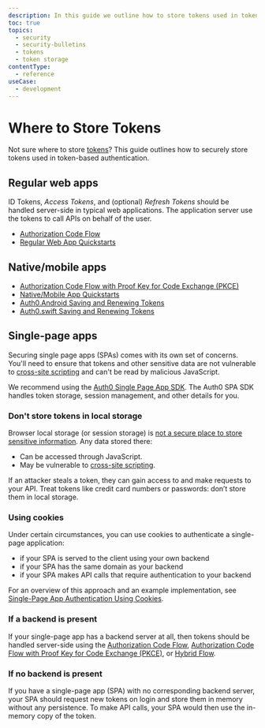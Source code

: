```yaml
---
description: In this guide we outline how to store tokens used in token-based authentication.
toc: true
topics:
  - security
  - security-bulletins
  - tokens
  - token storage
contentType:
  - reference
useCase:
  - development
---
```


# Where to Store Tokens

Not sure where to store [tokens](/tokens)? This guide outlines how to securely store tokens used in token-based authentication.

## Regular web apps

ID Tokens, <dfn data-key="access-token">Access Tokens</dfn>, and (optional) <dfn data-key="refresh-token">Refresh Tokens</dfn> should be handled server-side in typical web applications. The application server use the tokens to call APIs on behalf of the user.

* [Authorization Code Flow](/flows/concepts/auth-code)
* [Regular Web App Quickstarts](/quickstart/webapp)

## Native/mobile apps

* [Authorization Code Flow with Proof Key for Code Exchange (PKCE)](/flows/concepts/auth-code-pkce)
* [Native/Mobile App Quickstarts](/quickstart/native)
* [Auth0.Android Saving and Renewing Tokens](/libraries/auth0-android/save-and-refresh-tokens)
* [Auth0.swift Saving and Renewing Tokens](/libraries/auth0-swift/save-and-refresh-jwt-tokens)

## Single-page apps

Securing single page apps (SPAs) comes with its own set of concerns. You'll need to ensure that tokens and other sensitive data are not vulnerable to [cross-site scripting](https://www.owasp.org/index.php/Cross-site_Scripting_(XSS)) and can't be read by malicious JavaScript.

We recommend using the [Auth0 Single Page App SDK](/libraries/auth0-spa-js). The Auth0 SPA SDK handles token storage, session management, and other details for you.

### Don't store tokens in local storage

Browser local storage (or session storage) is [not a secure place to store sensitive information](https://github.com/OWASP/CheatSheetSeries/blob/master/cheatsheets/HTML5_Security_Cheat_Sheet.md#local-storage). Any data stored there:

* Can be accessed through JavaScript.
* May be vulnerable to [cross-site scripting](https://www.owasp.org/index.php/Cross-site_Scripting_(XSS)).

If an attacker steals a token, they can gain access to and make requests to your API. Treat tokens like credit card numbers or passwords: don’t store them in local storage.

### Using cookies

Under certain circumstances, you can use cookies to authenticate a single-page application:

* if your SPA is served to the client using your own backend
* if your SPA has the same domain as your backend
* if your SPA makes API calls that require authentication to your backend

For an overview of this approach and an example implementation, see [Single-Page App Authentication Using Cookies](/login/spa/authenticate-with-cookies).

### If a backend is present

If your single-page app has a backend server at all, then tokens should be handled server-side using the [Authorization Code Flow](/flows/concepts/auth-code), [Authorization Code Flow with Proof Key for Code Exchange (PKCE)](/flows/concepts/auth-code-pkce), or [Hybrid Flow](/api-auth/grant/hybrid).

### If no backend is present

If you have a single-page app (SPA) with no corresponding backend server, your SPA should request new tokens on login and store them in memory without any persistence. To make API calls, your SPA would then use the in-memory copy of the token.
